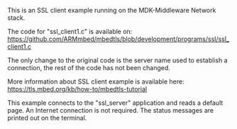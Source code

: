 This is an SSL client example running on the MDK-Middleware Network stack.

The code for "ssl_client1.c" is available on:
https://github.com/ARMmbed/mbedtls/blob/development/programs/ssl/ssl_client1.c

The only change to the original code is the server name used to establish a connection,
the rest of the code has not been changed.

More information about SSL client example is available here:
https://tls.mbed.org/kb/how-to/mbedtls-tutorial

This example connects to the "ssl_server" application and reads a default page.
An Internet connection is not required. The status messages are printed out on the terminal.
